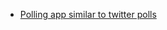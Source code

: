 * [Polling app similar to twitter polls](https://www.callicoder.com/spring-boot-spring-security-jwt-mysql-react-app-part-1/)

